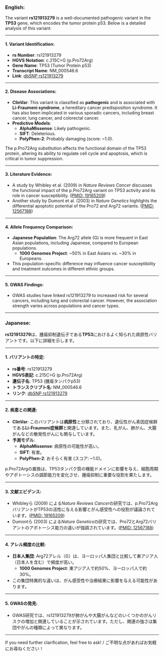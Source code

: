 ### English:
The variant **rs121913279** is a well-documented pathogenic variant in the **TP53** gene, which encodes the tumor protein p53. Below is a detailed analysis of this variant:

---

#### 1. **Variant Identification**:
- **rs Number**: rs121913279
- **HGVS Notation**: c.215C>G (p.Pro72Arg)
- **Gene Name**: TP53 (Tumor Protein p53)
- **Transcript Name**: NM_000546.6
- **Link**: [dbSNP rs121913279](https://www.ncbi.nlm.nih.gov/snp/rs121913279)

---

#### 2. **Disease Associations**:
- **ClinVar**: This variant is classified as **pathogenic** and is associated with **Li-Fraumeni syndrome**, a hereditary cancer predisposition syndrome. It has also been implicated in various sporadic cancers, including breast cancer, lung cancer, and colorectal cancer.
- **Predictive Models**:
  - **AlphaMissense**: Likely pathogenic.
  - **SIFT**: Deleterious.
  - **PolyPhen-2**: Probably damaging (score: ~1.0).

The p.Pro72Arg substitution affects the functional domain of the TP53 protein, altering its ability to regulate cell cycle and apoptosis, which is critical in tumor suppression.

---

#### 3. **Literature Evidence**:
- A study by Whibley et al. (2009) in *Nature Reviews Cancer* discusses the functional impact of the p.Pro72Arg variant on TP53 activity and its role in cancer susceptibility. ([PMID: 19165209](https://pubmed.ncbi.nlm.nih.gov/19165209))
- Another study by Dumont et al. (2003) in *Nature Genetics* highlights the differential apoptotic potential of the Pro72 and Arg72 variants. ([PMID: 12567188](https://pubmed.ncbi.nlm.nih.gov/12567188))

---

#### 4. **Allele Frequency Comparison**:
- **Japanese Population**: The Arg72 allele (G) is more frequent in East Asian populations, including Japanese, compared to European populations.
  - **1000 Genomes Project**: ~50% in East Asians vs. ~30% in Europeans.
- This population-specific difference may influence cancer susceptibility and treatment outcomes in different ethnic groups.

---

#### 5. **GWAS Findings**:
- GWAS studies have linked rs121913279 to increased risk for several cancers, including lung and colorectal cancer. However, the association strength varies across populations and cancer types.

---

### Japanese:
**rs121913279**は、腫瘍抑制遺伝子である**TP53**におけるよく知られた病原性バリアントです。以下に詳細を示します。

---

#### 1. **バリアントの特定**:
- **rs番号**: rs121913279
- **HGVS表記**: c.215C>G (p.Pro72Arg)
- **遺伝子名**: TP53 (腫瘍タンパクp53)
- **トランスクリプト名**: NM_000546.6
- **リンク**: [dbSNP rs121913279](https://www.ncbi.nlm.nih.gov/snp/rs121913279)

---

#### 2. **疾患との関連**:
- **ClinVar**: このバリアントは**病原性**と分類されており、遺伝性がん素因症候群である**Li-Fraumeni症候群**と関連しています。また、乳がん、肺がん、大腸がんなどの散発性がんにも関与しています。
- **予測モデル**:
  - **AlphaMissense**: 病原性の可能性が高い。
  - **SIFT**: 有害。
  - **PolyPhen-2**: おそらく有害 (スコア: ~1.0)。

p.Pro72Argの置換は、TP53タンパク質の機能ドメインに影響を与え、細胞周期やアポトーシスの調節能力を変化させ、腫瘍抑制に重要な役割を果たします。

---

#### 3. **文献エビデンス**:
- Whibleyら (2009) による*Nature Reviews Cancer*の研究では、p.Pro72ArgバリアントがTP53の活性に与える影響とがん感受性への役割が議論されています。([PMID: 19165209](https://pubmed.ncbi.nlm.nih.gov/19165209))
- Dumontら (2003) による*Nature Genetics*の研究では、Pro72とArg72バリアントのアポトーシス能力の違いが強調されています。([PMID: 12567188](https://pubmed.ncbi.nlm.nih.gov/12567188))

---

#### 4. **アレル頻度の比較**:
- **日本人集団**: Arg72アレル（G）は、ヨーロッパ人集団と比較して東アジア人（日本人を含む）で頻度が高い。
  - **1000 Genomes Project**: 東アジア人で約50%、ヨーロッパ人で約30%。
- この集団特異的な違いは、がん感受性や治療結果に影響を与える可能性があります。

---

#### 5. **GWASの発見**:
- GWAS研究では、rs121913279が肺がんや大腸がんなどのいくつかのがんリスクの増加と関連していることが示されています。ただし、関連の強さは集団やがんの種類によって異なります。

--- 

If you need further clarification, feel free to ask! / ご不明な点があればお気軽にお尋ねください！